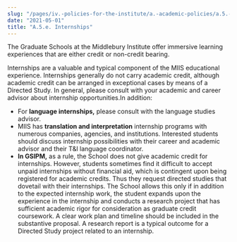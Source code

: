 ```yaml
---
slug: "/pages/iv.-policies-for-the-institute/a.-academic-policies/a.5.-instruction/a.5.e.-internships"
date: "2021-05-01"
title: "A.5.e. Internships"
---
```


The Graduate Schools at the Middlebury Institute offer immersive learning experiences that are either credit or non-credit bearing.  

Internships are a valuable and typical component of the MIIS educational experience. Internships generally do not carry academic credit, although academic credit can be arranged in exceptional cases by means of a Directed Study. In general, please consult with your academic and career advisor about internship opportunities.In addition:

*   For **language internships,** please consult with the language studies advisor.
*   MIIS has **translation and interpretation** internship programs with numerous companies, agencies, and institutions. Interested students should discuss internship possibilities with their career and academic advisor and their T&I language coordinator.
*   **In GSIPM,** as a rule, the School does not give academic credit for internships. However, students sometimes find it difficult to accept unpaid internships without financial aid, which is contingent upon being registered for academic credits. Thus they request directed studies that dovetail with their internships. The School allows this only if in addition to the expected internship work, the student expands upon the experience in the internship and conducts a research project that has sufficient academic rigor for consideration as graduate credit coursework. A clear work plan and timeline should be included in the substantive proposal. A research report is a typical outcome for a Directed Study project related to an internship.